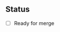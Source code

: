<!-- Describe your PR -->

## Status
<!-- Put an 'x' in the checkbox if your PR is ready to be merged into the main MOPAC branch -->
- [ ] Ready for merge
